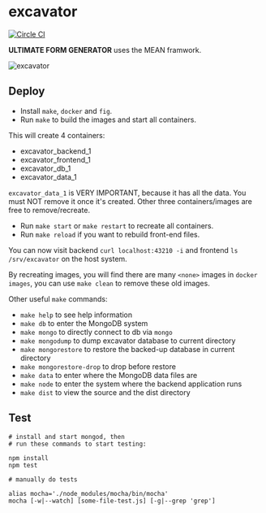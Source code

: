 excavator
=========

[![Circle CI](https://circleci.com/gh/lyoooooooo/excavator.png?style=badge&circle-token=e8a5950e00d4589038383412496b3efdb3cf233b)](
https://circleci.com/gh/lyoooooooo/excavator)

**ULTIMATE FORM GENERATOR** uses the MEAN framwork.

![excavator](https://cloud.githubusercontent.com/assets/1284703/5153881/1cd998ae-7279-11e4-8fd7-d50b369c69eb.jpg)

## Deploy

* Install `make`, `docker` and `fig`.
* Run `make` to build the images and start all containers.

This will create 4 containers:

* excavator_backend_1
* excavator_frontend_1
* excavator_db_1
* excavator_data_1

`excavator_data_1` is VERY IMPORTANT, because it has all the data. You must
NOT remove it once it's created. Other three containers/images are free to
remove/recreate.

* Run `make start` or `make restart` to recreate all containers.
* Run `make reload` if you want to rebuild front-end files.

You can now visit backend `curl localhost:43210 -i` and frontend
`ls /srv/excavator` on the host system.

By recreating images, you will find there are many `<none>` images in
`docker images`, you can use `make clean` to remove these old images.

Other useful `make` commands:

* `make help` to see help information
* `make db` to enter the MongoDB system
* `make mongo` to directly connect to db via `mongo`
* `make mongodump` to dump excavator database to current directory
* `make mongorestore` to restore the backed-up database in current directory
* `make mongorestore-drop` to drop before restore
* `make data` to enter where the MongoDB data files are
* `make node` to enter the system where the backend application runs
* `make dist` to view the source and the dist directory

## Test

```
# install and start mongod, then
# run these commands to start testing:

npm install
npm test

# manually do tests

alias mocha='./node_modules/mocha/bin/mocha'
mocha [-w|--watch] [some-file-test.js] [-g|--grep 'grep']
```
